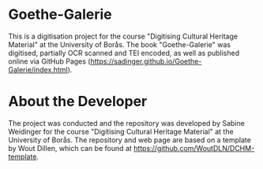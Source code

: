 # Goethe-Galerie

 This is a digitisation project for the course "Digitising Cultural Heritage Material" at the University of Borås. The book "Goethe-Galerie" was digitised, partially OCR scanned and TEI encoded, as well as published online via GitHub Pages (https://sadinger.github.io/Goethe-Galerie/index.html).

 # About the Developer
 The project was conducted and the repository was developed by Sabine Weidinger for the course "Digitising Cultural Heritage Material" at the University of Borås. The repository and web page are based on a template by Wout Dillen, which can be found at https://github.com/WoutDLN/DCHM-template.
